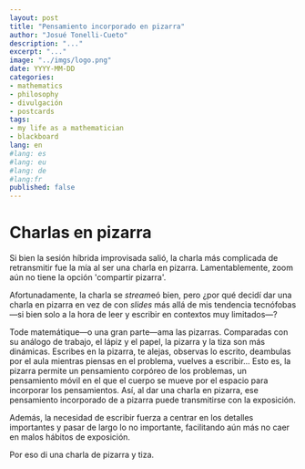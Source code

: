 ```yaml
---
layout: post
title: "Pensamiento incorporado en pizarra"
author: "Josué Tonelli-Cueto"
description: "..."
excerpt: "..."
image: "../imgs/logo.png"
date: YYYY-MM-DD
categories:
- mathematics
- philosophy
- divulgación
- postcards
tags:
- my life as a mathematician
- blackboard
lang: en
#lang: es
#lang: eu
#lang: de
#lang:fr
published: false
---
```



# Charlas en pizarra

Si bien la sesión híbrida improvisada salió, la charla más complicada de retransmitir fue la mía al ser una charla en pizarra. Lamentablemente, zoom aún no tiene la opción 'compartir pizarra'.

Afortunadamente, la charla se *stream*eó bien, pero ¿por qué decidí dar una charla en pizarra en vez de con *slides* más allá de mis tendencia tecnófobas—si bien solo a la hora de leer y escribir en contextos muy limitados—?

Tode matemátique—o una gran parte—ama las pizarras. Comparadas con su análogo de trabajo, el lápiz y el papel, la pizarra y la tiza son más dinámicas. Escribes en la pizarra, te alejas, observas lo escrito, deambulas por el aula mientras piensas en el problema, vuelves a escribir... Esto es, la pizarra permite un pensamiento corpóreo de los problemas, un pensamiento móvil en el que el cuerpo se mueve por el espacio para incorporar los pensamientos. Así, al dar una charla en pizarra, ese pensamiento incorporado de a pizarra puede transmitirse con la exposición.

Además, la necesidad de escribir fuerza a centrar en los detalles importantes y pasar de largo lo no importante, facilitando aún más no caer en malos hábitos de exposición.

Por eso di una charla de pizarra y tiza.

